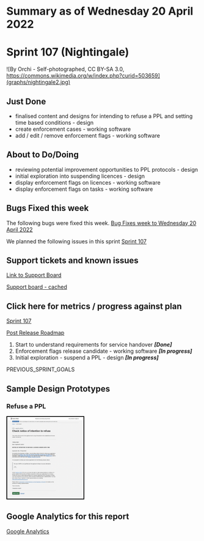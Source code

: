 # Summary as of Wednesday 20 April 2022 

# Sprint 107 (Nightingale)

![By Orchi - Self-photographed, CC BY-SA 3.0, https://commons.wikimedia.org/w/index.php?curid=503659](graphs/nightingale2.jpg)

## Just Done
* finalised content and designs for intending to refuse a PPL and setting time based conditions  - design
* create enforcement cases - working software
* add / edit / remove enforcement flags - working software

## About to Do/Doing
* reviewing potential improvement opportunities to PPL protocols - design
* initial exploration into suspending licences - design
* display enforcement flags on licences - working software
* display enforcement flags on tasks - working software

## Bugs Fixed this week
The following bugs were fixed this week.
[Bug Fixes week to Wednesday 20 April 2022](graphs/bugs20042022.png)

We planned the following issues in this sprint 
[Sprint 107](graphs/sprint20042022.png)

## Support tickets and known issues
[Link to Support Board](https://collaboration.homeoffice.gov.uk/jira/secure/RapidBoard.jspa?rapidView=1717&selectedIssue=ASSB-253)

[Support board - cached](graphs/supportBoard20042022.png)

## Click here for metrics / progress against plan
[Sprint 107](graphs/progress20042022.png)

[Post Release Roadmap](graphs/roadmap20042022.png)

1. Start to understand requirements for service handover ***[Done]***
2. Enforcement flags release candidate - working software  ***[In progress]***
3. Initial exploration - suspend a PPL - design ***[In progress]***

PREVIOUS_SPRINT_GOALS

## Sample Design Prototypes
### Refuse a PPL
<a href="graphs/proto1_20042022.png"><img src="graphs/proto1_20042022.png" alt="HTML5 Icon" width="200" style="border:2px solid black"></a>
<br>


## Google Analytics for this report
[Google Analytics](graphs/GA20042022.png)

